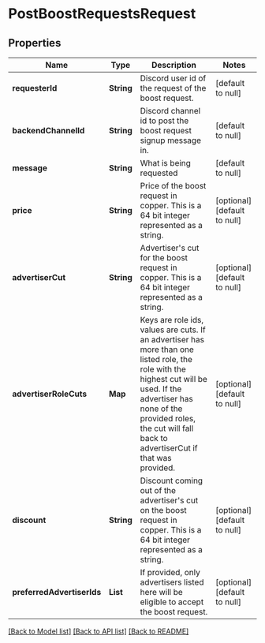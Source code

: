 # PostBoostRequestsRequest
## Properties

Name | Type | Description | Notes
------------ | ------------- | ------------- | -------------
**requesterId** | **String** | Discord user id of the request of the boost request. | [default to null]
**backendChannelId** | **String** | Discord channel id to post the boost request signup message in. | [default to null]
**message** | **String** | What is being requested | [default to null]
**price** | **String** | Price of the boost request in copper. This is a 64 bit integer represented as a string. | [optional] [default to null]
**advertiserCut** | **String** | Advertiser&#39;s cut for the boost request in copper. This is a 64 bit integer represented as a string. | [optional] [default to null]
**advertiserRoleCuts** | **Map** | Keys are role ids, values are cuts. If an advertiser has more than one listed role, the role with the highest cut will be used. If the advertiser has none of the provided roles, the cut will fall back to advertiserCut if that was provided. | [optional] [default to null]
**discount** | **String** | Discount coming out of the advertiser&#39;s cut on the boost request in copper. This is a 64 bit integer represented as a string. | [optional] [default to null]
**preferredAdvertiserIds** | **List** | If provided, only advertisers listed here will be eligible to accept the boost request. | [optional] [default to null]

[[Back to Model list]](../README.md#documentation-for-models) [[Back to API list]](../README.md#documentation-for-api-endpoints) [[Back to README]](../README.md)

